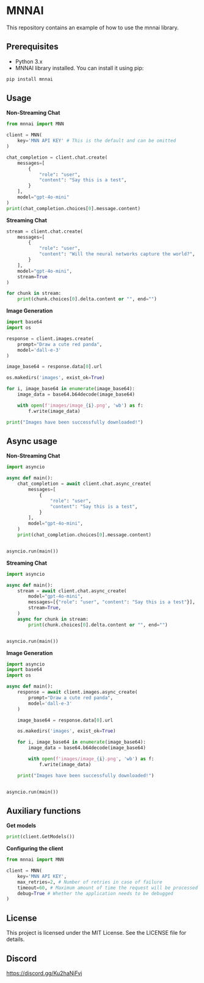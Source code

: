 # MNNAI

This repository contains an example of how to use the mnnai library.

## Prerequisites

- Python 3.x
- MNNAI library installed. You can install it using pip:

```bash
pip install mnnai
```

## Usage

**Non-Streaming Chat**

```python
from mnnai import MNN

client = MNN(
    key='MNN API KEY' # This is the default and can be omitted
)

chat_completion = client.chat.create(
    messages=[
        {
            "role": "user",
            "content": "Say this is a test",
        }
    ],
    model="gpt-4o-mini"
)
print(chat_completion.choices[0].message.content)
```

**Streaming Chat**

```python
stream = client.chat.create(
    messages=[
        {
            "role": "user",
            "content": "Will the neural networks capture the world?",
        }
    ],
    model="gpt-4o-mini",
    stream=True
)

for chunk in stream:
    print(chunk.choices[0].delta.content or "", end="")
```

**Image Generation**

```python
import base64
import os

response = client.images.create(
    prompt="Draw a cute red panda",
    model='dall-e-3'
)

image_base64 = response.data[0].url

os.makedirs('images', exist_ok=True)

for i, image_base64 in enumerate(image_base64):
    image_data = base64.b64decode(image_base64)

    with open(f'images/image_{i}.png', 'wb') as f:
        f.write(image_data)

print("Images have been successfully downloaded!")
```

## Async usage

**Non-Streaming Chat**

```python
import asyncio

async def main():
    chat_completion = await client.chat.async_create(
        messages=[
            {
                "role": "user",
                "content": "Say this is a test",
            }
        ],
        model="gpt-4o-mini",
    )
    print(chat_completion.choices[0].message.content)


asyncio.run(main())
```

**Streaming Chat**

```python
import asyncio

async def main():
    stream = await client.chat.async_create(
        model="gpt-4o-mini",
        messages=[{"role": "user", "content": "Say this is a test"}],
        stream=True,
    )
    async for chunk in stream:
        print(chunk.choices[0].delta.content or "", end="")


asyncio.run(main())
```

**Image Generation**

```python
import asyncio
import base64
import os

async def main():
    response = await client.images.async_create(
        prompt="Draw a cute red panda",
        model='dall-e-3'
    )

    image_base64 = response.data[0].url

    os.makedirs('images', exist_ok=True)

    for i, image_base64 in enumerate(image_base64):
        image_data = base64.b64decode(image_base64)

        with open(f'images/image_{i}.png', 'wb') as f:
            f.write(image_data)

    print("Images have been successfully downloaded!")


asyncio.run(main())
```

## Auxiliary functions 

**Get models**

```python
print(client.GetModels())
```

**Configuring the client**

```python
from mnnai import MNN

client = MNN(
    key='MNN API KEY',
    max_retries=2, # Number of retries in case of failure
    timeout=60, # Maximum amount of time the request will be processed
    debug=True # Whether the application needs to be debugged
)
```

## License
This project is licensed under the MIT License. See the LICENSE file for details.

## Discord 
https://discord.gg/Ku2haNjFvj

